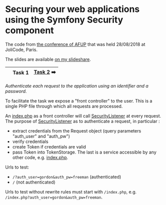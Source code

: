 # Securing your web applications using the Symfony Security component

The code from [the conference of AFUP](https://www.meetup.com/fr-FR/afup-paris-php/events/253944518/)
that was held 28/08/2018 at JoliCode, Paris.

The slides are available [on my slideshare](https://fr.slideshare.net/VladyslavRiabchenko/scurisation-de-vos-applications-web-laide-du-composant-security-de-symfony).

| | Task 1 | [Task 2] :arrow_right: |
| --- | --- | --- |

*Authenticate each request to the application using an identifier and a password.*

To facilitate the task we expose a "front controller" to the user. 
This is a single PHP file through which all requests are processed. 

An [index.php] as a front controller will call [SecurityListener] at every request.
The purpose of [SecurityListener] as to authenticate a request, in particular :

- extract credentials from the Request object (query parameters "auth_user" and "auth_pw")
- verify credentials
- create Token if credentials are valid
- pass Token into TokenStorage. The last is a service accessible by any other code, 
e.g. [index.php].  

Urls to test:

* `/?auth_user=gordon&auth_pw=freeman` (authenticated)
* `/` (not authenticated)

Urls to test without rewrite rules must start with `/index.php`, e.g. `/index.php?auth_user=gordon&auth_pw=freeman`.

[SecurityListener]: src/Security/SecurityListener.php
[index.php]: public/index.php
[Task 2]: https://github.com/vria/symfony-security-component-use/tree/2-firewall
